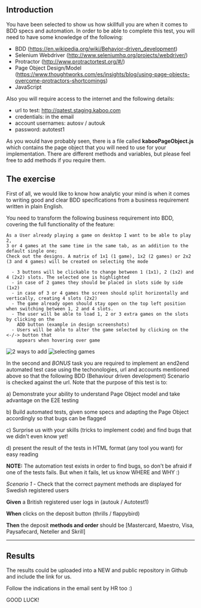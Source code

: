## Introduction
You have been selected to show us how skillfull you are when it comes to BDD specs and automation.
In order to be able to complete this test, you will need to have some knowledge of the following:

- BDD (https://en.wikipedia.org/wiki/Behavior-driven_development)
- Selenium Webdriver (http://www.seleniumhq.org/projects/webdriver/)
- Protractor (http://www.protractortest.org/#/)
- Page Object Design/Model (https://www.thoughtworks.com/es/insights/blog/using-page-objects-overcome-protractors-shortcomings)
- JavaScript

Also you will require access to the internet and the following details:
- url to test: http://qatest.staging.kaboo.com
- credentials: in the email
- account usernames: autosv / autouk 
- password: autotest1 

As you would have probably seen, there is a file called **kabooPageObject.js** which contains the page object that you will need to use for your implementation. There are different methods and variables, but please feel free to add methods if you require them.

## The exercise

First of all, we would like to know how analytic your mind is when it comes to writing good and clear BDD specifications from a business requirement written in plain English.

You need to transform the following business requirement into BDD, covering the full functionality of the feature:

```
As a User already playing a game on desktop I want to be able to play 2,
3 or 4 games at the same time in the same tab, as an addition to the default single one;
Check out the designs. A matrix of 1x1 (1 game), 1x2 (2 games) or 2x2 (3 and 4 games) will be created on selecting the mode

  - 3 buttons will be clickable to change between 1 (1x1), 2 (1x2) and 4 (2x2) slots. The selected one is highlighted
  - in case of 2 games they should be placed in slots side by side (1x2)
  - in case of 3 or 4 games the screen should split horizontally and vertically, creating 4 slots (2x2)
  - The game already open should stay open on the top left position when switching between 1, 2 and 4 slots.
  - The user will be able to load 1, 2 or 3 extra games on the slots by clicking on the 
    ADD button (example in design screenshots)
  - Users will be able to alter the game selected by clicking on the <-/-> button that 
    appears when hovering over game
```

![2 ways to add](https://cloud.githubusercontent.com/assets/12252960/19851973/dce8346e-9f60-11e6-8434-a87bb36793a8.png)
![selecting games](https://cloud.githubusercontent.com/assets/12252960/19851980/e84d8d40-9f60-11e6-967d-bbb6dfe462c3.png)


In the second and *BONUS* task you are required to implement an end2end automated test case using the techonologies, url and accounts mentioned above so that the following BDD
(Behaviour driven development) Scenario is checked against the url. Note that the purpose of this test is to:

a) Demonstrate your ability to understand Page Object model and take advantage on the E2E testing

b) Build automated tests, given some specs and adapting the Page Object accordingly so that bugs can be flagged

c) Surprise us with your skills (tricks to implement code) and find bugs that we didn't even know yet!

d) present the result of the tests in HTML format (any tool you want) for easy reading

**NOTE:** The automation test exists in order to find bugs, so don't be afraid if one of the tests fails. But when it fails, let us know WHERE and WHY :)

*Scenario 1* - Check that the correct payment methods are displayed for Swedish registered users

**Given** a British registered user logs in (autouk / Autotest1)

**When** clicks on the deposit button (thrills / flappybird)

**Then** the deposit **methods and order** should be [Mastercard, Maestro, Visa, Paysafecard, Neteller and Skrill]

****

## Results

The results could be uploaded into a NEW and public repository in Github and include the link for us.

Follow the indications in the email sent by HR too :)

GOOD LUCK!
